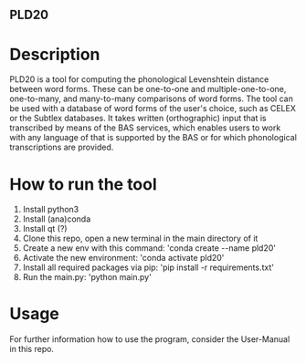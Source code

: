 ## PLD20

# Description
PLD20 is a tool for computing the phonological Levenshtein distance between word forms. These can be one-to-one and multiple-one-to-one, one-to-many, and many-to-many comparisons of word forms. The tool can be used with a database of word forms of the user's choice, such as CELEX or the Subtlex databases. It takes written (orthographic) input that is transcribed by means of the BAS services, which enables users to work with any language of that is supported by the BAS or for which phonological transcriptions are provided.

# How to run the tool

1. Install python3
2. Install (ana)conda
3. Install qt (?)
4. Clone this repo, open a new terminal in the main directory of it
5. Create a new env with this command:
'conda create --name pld20'
6. Activate the new environment:
'conda activate pld20'
7. Install all required packages via pip:
'pip install -r requirements.txt'
8. Run the main.py:
'python main.py'

# Usage

For further information how to use the program, consider the User-Manual in this repo.